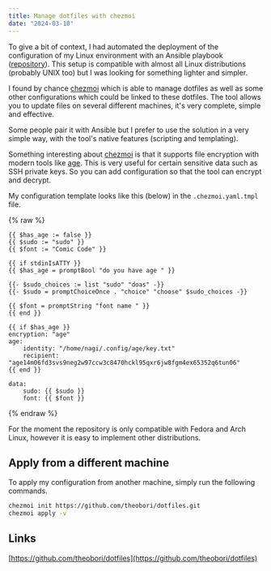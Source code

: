 ```yaml
---
title: Manage dotfiles with chezmoi
date: "2024-03-10"
---
```


To give a bit of context, I had automated the deployment of the configuration of my Linux environment with an Ansible playbook ([repository](https://github.com/theobori/self-config)). This setup is compatible with almost all Linux distributions (probably UNIX too) but I was looking for something lighter and simpler.



I found by chance [chezmoi](https://chezmoi.io) which is able to manage dotfiles as well as some other configurations which could be linked to these dotfiles. The tool allows you to update files on several different machines, it's very complete, simple and effective.

Some people pair it with Ansible but I prefer to use the solution in a very simple way, with the tool's native features (scripting and templating).



Something interesting about [chezmoi](https://chezmoi.io) is that it supports file encryption with modern tools like [age](https://age-encryption.org). This is very useful for certain sensitive data such as SSH private keys. So you can add configuration so that the tool can encrypt and decrypt.

My configuration template looks like this (below) in the `.chezmoi.yaml.tmpl` file.



{% raw %}
```jinja2
{{ $has_age := false }}
{{ $sudo := "sudo" }}
{{ $font := "Comic Code" }}

{{ if stdinIsATTY }}
{{ $has_age = promptBool "do you have age " }}

{{- $sudo_choices := list "sudo" "doas" -}}
{{- $sudo = promptChoiceOnce . "choice" "choose" $sudo_choices -}}

{{ $font = promptString "font name " }}
{{ end }}

{{ if $has_age }}
encryption: "age"
age:
    identity: "/home/nagi/.config/age/key.txt"
    recipient: "age14m06fd3svs9neg2w97ccw3c8470hckl95qxr6jw8fgm4ex65352q6tun06"
{{ end }}

data:
    sudo: {{ $sudo }}
    font: {{ $font }}
```
{% endraw %}


For the moment the repository is only compatible with Fedora and Arch Linux, however it is easy to implement other distributions.


## Apply from a different machine

To apply my configuration from another machine, simply run the following commands.

```bash
chezmoi init https://github.com/theobori/dotfiles.git
chezmoi apply -v
```



## Links

[https://github.com/theobori/dotfiles](https://github.com/theobori/dotfiles)


